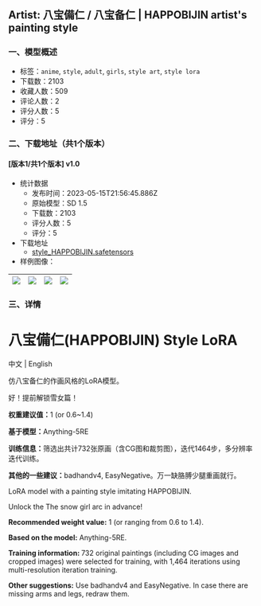 ## Artist: 八宝備仁 / 八宝备仁 | HAPPOBIJIN artist's painting style
### 一、模型概述

- 标签：`anime`, `style`, `adult`, `girls`, `style art`, `style lora`
- 下载数：2103
- 收藏人数：509
- 评论人数：2
- 评分人数：5
- 评分：5

### 二、下载地址（共1个版本）

#### [版本1/共1个版本] v1.0

- 统计数据
  - 发布时间：2023-05-15T21:56:45.886Z
  - 原始模型：SD 1.5
  - 下载数：2103
  - 评分人数：5
  - 评分：5
- 下载地址
  - [style_HAPPOBIJIN.safetensors](https://civitai.com/api/download/models/71721)
- 样例图像：

| <img src="https://image.civitai.com/xG1nkqKTMzGDvpLrqFT7WA/ae365dbd-6921-4a7e-8885-857a68d0f9fc/width=450/820096.jpeg" /> | <img src="https://image.civitai.com/xG1nkqKTMzGDvpLrqFT7WA/9427ace3-482b-43a0-9301-8419e0175443/width=450/800969.jpeg" /> | <img src="https://image.civitai.com/xG1nkqKTMzGDvpLrqFT7WA/733a9c76-66d1-41ee-9aae-9cedde28c24a/width=450/800971.jpeg" /> | <img src="https://image.civitai.com/xG1nkqKTMzGDvpLrqFT7WA/c08e864c-3095-40a4-a8f7-d5f23d80e9d4/width=450/800970.jpeg" /> |
| ---- | ---- | ---- | ---- |


### 三、详情
<h1 id="heading-5"><strong>八宝備仁</strong>(HAPPOBIJIN) Style LoRA</h1><p>中文 | English</p><p></p><p>仿八宝备仁的作画风格的LoRA模型。</p><p>好！提前解锁雪女篇！</p><p></p><p><strong>权重建议值：</strong>1 (or 0.6~1.4)</p><p><strong>基于模型：</strong>Anything-5RE</p><p><strong>训练信息：</strong>筛选出共计732张原画（含CG图和裁剪图），迭代1464步，多分辨率迭代训练。</p><p><strong>其他的一些建议：</strong>badhandv4, EasyNegative。万一缺胳膊少腿重画就行。</p><p></p><p>LoRA model with a painting style imitating HAPPOBIJIN.</p><p>Unlock the The snow girl arc in advance!</p><p></p><p><strong>Recommended weight value:</strong> 1 (or ranging from 0.6 to 1.4).</p><p><strong>Based on the model:</strong> Anything-5RE.</p><p><strong>Training information: </strong>732 original paintings (including CG images and cropped images) were selected for training, with 1,464 iterations using multi-resolution iteration training.</p><p><strong>Other suggestions:</strong> Use badhandv4 and EasyNegative. In case there are missing arms and legs, redraw them.</p>